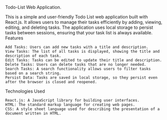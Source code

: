 Todo-List Web Application.

This is a simple and user-friendly Todo List web application built with React.js. It allows users to manage their tasks efficiently by adding, viewing, editing, and deleting tasks. The application uses local storage to persist tasks between sessions, ensuring that your task list is always available.
Features

    Add Tasks: Users can add new tasks with a title and description.
    View Tasks: The list of all tasks is displayed, showing the title and description of each task.
    Edit Tasks: Tasks can be edited to update their title and description.
    Delete Tasks: Users can delete tasks that are no longer needed.
    Search Tasks: A search functionality allows users to filter tasks based on a search string.
    Persist Data: Tasks are saved in local storage, so they persist even after the browser is closed and reopened.

Technologies Used

    React.js: A JavaScript library for building user interfaces.
    HTML: The standard markup language for creating web pages.
    CSS: A style sheet language used for describing the presentation of a document written in HTML.


